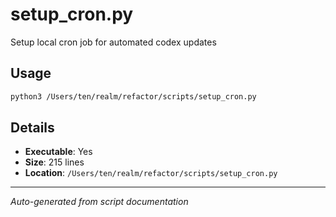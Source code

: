 # setup_cron.py

Setup local cron job for automated codex updates

## Usage

```bash
python3 /Users/ten/realm/refactor/scripts/setup_cron.py
```

## Details

- **Executable**: Yes
- **Size**: 215 lines
- **Location**: `/Users/ten/realm/refactor/scripts/setup_cron.py`

---
*Auto-generated from script documentation*
